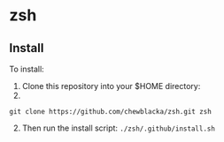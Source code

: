 # zsh

## Install
To install:
1. Clone this repository into your $HOME directory:
2. 
`git clone https://github.com/chewblacka/zsh.git zsh`

2. Then run the install script:
`./zsh/.github/install.sh`
